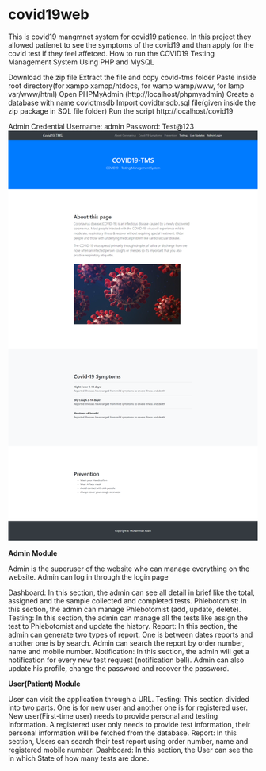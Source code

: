 # covid19web
This is covid19 mangmnet system for covid19 patience. In this project they allowed patienet to see the symptoms  of the covid19 and than apply for the covid test if they feel affetced. 
How to run the COVID19 Testing Management System Using PHP and MySQL

Download the zip file
Extract the file and copy covid-tms folder
Paste inside root directory(for xampp xampp/htdocs, for wamp wamp/www, for lamp var/www/html)
Open PHPMyAdmin (http://localhost/phpmyadmin)
Create a database with name covidtmsdb
Import covidtmsdb.sql file(given inside the zip package in SQL file folder)
Run the script http://localhost/covid19

Admin Credential
Username: admin
Password: Test@123
![](css/web.png)

**Admin Module**

Admin is the superuser of the website who can manage everything on the website. Admin can log in through the login page

Dashboard: In this section, the admin can see all detail in brief like the total, assigned and the sample collected and completed tests.
Phlebotomist: In this section, the admin can manage Phlebotomist (add, update, delete).
Testing: In this section, the admin can manage all the tests like assign the test to Phlebotomist and update the history.
Report: In this section, the admin can generate two types of report. One is between dates reports and another one is by search. Admin can search the report by order number, name and mobile number.
Notification: In this section, the admin will get a notification for every new test request (notification bell).
Admin can also update his profile, change the password and recover the password.

**User(Patient) Module**

User can visit the application through a URL.
Testing: This section divided into two parts. One is for new user and another one is for registered user. New user(First-time user) needs to provide personal and testing Information. A registered user only needs to provide test information, their personal information will be fetched from the database.
Report: In this section, Users can search their test report using order number, name and registered mobile number.
Dashboard: In this section, the User can see the in which State of how many tests are done.


